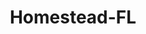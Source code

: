 ---
title: Homestead-FL
slug: homestead-fl
f_state:
- cms/state/florida.md
f_locations:
- cms/payday-loan/advance-america-1451.md
- cms/payday-loan/advance-america-1452.md
- cms/payday-loan/advance-america-1542.md
- cms/payday-loan/ccs-financial-services-inc-9542.md
- cms/payday-loan/ccs-financial-services-inc-9547.md
- cms/payday-loan/check-cashing-usa-11016.md
- cms/payday-loan/el-aguila-16717.md
- cms/payday-loan/f-d-check-cashing-17394.md
- cms/payday-loan/h-garner-cater-19274.md
- cms/payday-loan/l-n-check-cashing-store-20176.md
- cms/payday-loan/la-bamba-check-cashing-20215.md
- cms/payday-loan/national-cash-advance-22483.md
- cms/payday-loan/pronto-cash-12-incorporated-24668.md
- cms/payday-loan/r-t-check-cashing-inc-25661.md
- cms/payday-loan/r-and-t-check-cashing-store-25665.md
- cms/payday-loan/th-e-check-cashing-store-inc-27454.md
- cms/payday-loan/th-e-check-cashing-store-inc---homestead-27471.md
- cms/payday-loan/th-e-check-cashing-store-inc---naranja-27472.md
updated-on: '2024-05-30T13:41:28.615Z'
created-on: '2024-05-30T13:41:28.615Z'
published-on: '2024-05-30T13:54:32.469Z'
f_city: Homestead
layout: '[city].html'
tags: city
---